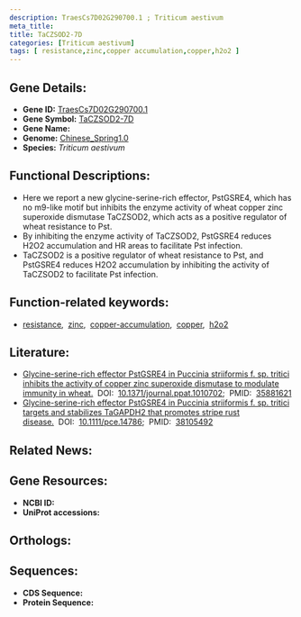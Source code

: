 ```yaml
---
description: TraesCs7D02G290700.1 ; Triticum aestivum
meta_title:
title: TaCZSOD2-7D
categories: [Triticum aestivum]
tags: [ resistance,zinc,copper accumulation,copper,h2o2 ]
---
```


## Gene Details:
- **Gene ID:** [TraesCs7D02G290700.1]()
- **Gene Symbol:** <u>TaCZSOD2-7D</u>
- **Gene Name:** 
- **Genome:** [Chinese_Spring1.0]()
- **Species:** *Triticum aestivum*

## Functional Descriptions:
   - Here we report a new glycine-serine-rich effector, PstGSRE4, which has no m9-like motif but inhibits the enzyme activity of wheat copper zinc superoxide dismutase TaCZSOD2, which acts as a positive regulator of wheat resistance to Pst.
   - By inhibiting the enzyme activity of TaCZSOD2, PstGSRE4 reduces H2O2 accumulation and HR areas to facilitate Pst infection.
   - TaCZSOD2 is a positive regulator of wheat resistance to Pst, and PstGSRE4 reduces H2O2 accumulation by inhibiting the activity of TaCZSOD2 to facilitate Pst infection.

## Function-related keywords:
   - [resistance](/tags/resistance/),&nbsp;&nbsp;[zinc](/tags/zinc/),&nbsp;&nbsp;[copper-accumulation](/tags/copper-accumulation/),&nbsp;&nbsp;[copper](/tags/copper/),&nbsp;&nbsp;[h2o2](/tags/h2o2/)

## Literature:
   - [Glycine-serine-rich effector PstGSRE4 in Puccinia striiformis f. sp. tritici inhibits the activity of copper zinc superoxide dismutase to modulate immunity in wheat.](https://doi.org/10.1371/journal.ppat.1010702)&nbsp;&nbsp;DOI:&nbsp;&nbsp;[10.1371/journal.ppat.1010702](https://doi.org/10.1371/journal.ppat.1010702);&nbsp;&nbsp;PMID:&nbsp;&nbsp;[35881621](https://pubmed.ncbi.nlm.nih.gov/35881621/)
   - [Glycine-serine-rich effector PstGSRE4 in Puccinia striiformis f. sp. tritici targets and stabilizes TaGAPDH2 that promotes stripe rust disease.](https://doi.org/10.1111/pce.14786)&nbsp;&nbsp;DOI:&nbsp;&nbsp;[10.1111/pce.14786](https://doi.org/10.1111/pce.14786);&nbsp;&nbsp;PMID:&nbsp;&nbsp;[38105492](https://pubmed.ncbi.nlm.nih.gov/38105492/)

## Related News:

## Gene Resources:
- **NCBI ID:**  [](https://www.ncbi.nlm.nih.gov/gene/?term=)
- **UniProt accessions:**  [](https://www.uniprot.org/uniprotkb//entry)

## Orthologs:

## Sequences:
- **CDS Sequence:**
- **Protein Sequence:**
